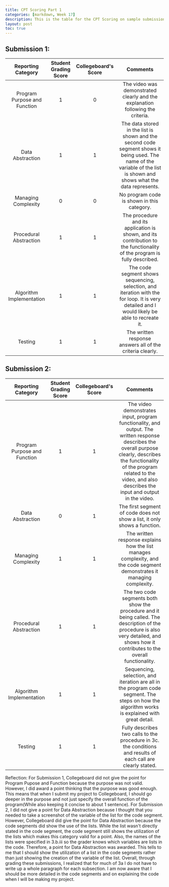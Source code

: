 ```yaml
---
title: CPT Scoring Part 1
categories: [markdown, Week 17]
description: This is the table for the CPT Scoring on sample submissions part 1.
layout: post
toc: true
---
```

## Submission 1:
|Reporting Category|Student Grading Score|Collegeboard's Score|Comments|
|:---:|:---:|:---:|:---:|
|Program Purpose and Function|1|0|The video was demonstrated clearly and the explanation following the criteria.|
|Data Abstraction|1|1|The data stored in the list is shown and the second code segment shows it being used. The name of the variable of the list is shown and shows what the data represents.|
|Managing Complexity|0|0|No program code is shown in this category.|
|Procedural Abstraction|1|1|The procedure and its application is shown, and its contribution to the functionality of the program is fully described.|
|Algorithm Implementation|1|1|The code segment shows sequencing, selection, and iteration with the for loop. It is very detailed and I would likely be able to recreate it.|
|Testing|1|1|The written response answers all of the criteria clearly.|

## Submission 2:
|Reporting Category|Student Grading Score|Collegeboard's Score|Comments|
|:---:|:---:|:---:|:---:|
|Program Purpose and Function|1|1|The video demonstrates input, program functionality, and output. The written response describes the overall purpose clearly, describes the functionality of the program related to the video, and also describes the input and output in the video.|
|Data Abstraction|0|1|The first segment of code does not show a list, it only shows a function.|
|Managing Complexity|1|1|The written response explains how the list manages complexity, and the code segment demonstrates it managing complexity.|
|Procedural Abstraction|1|1|The two code segments both show the procedure and it being called. The description of the procedure is also very detailed, and shows how it contributes to the overall functionality.|
|Algorithm Implementation|1|1|Sequencing, selection, and iteration are all in the program code segment. The steps on how the algorithm works is explained with great detail.|
|Testing|1|1|Fully describes two calls to the procedure in 3c. the conditions and results of each call are clearly stated.|

Reflection:
For Submission 1, Collegeboard did not give the point for Program Pupose and Function because the purpose was not valid. However, I did award a point thinking that the purpose was good enough. This means that when I submit my project to Collegeboard, I should go deeper in the purpose and not just specify the overall function of the program(While also keeping it concise to about 1 sentence). For Submission 2, I did not give a point for Data Abstraction because I thought that you needed to take a screenshot of the variable of the list for the code segment. However, Collegeboard did give the point for Data Abstraction because the code segments did show the use of the lists. While the list wasn't directly stated in the code segment, the code segment still shows the utilization of the lists which makes this category valid for a point. Also, the names of the lists were specified in 3.b.iii so the grader knows which variables are lists in the code. Therefore, a point for Data Abstraction was awarded. This tells to me that I should show the utilization of a list in the code segments rather than just showing the creation of the variable of the list. Overall, through grading these submissions, I realized that for much of 3a I do not have to write up a whole paragraph for each subsection. I am now aware that I should be more detailed in the code segments and on explaining the code when I will be making my project.